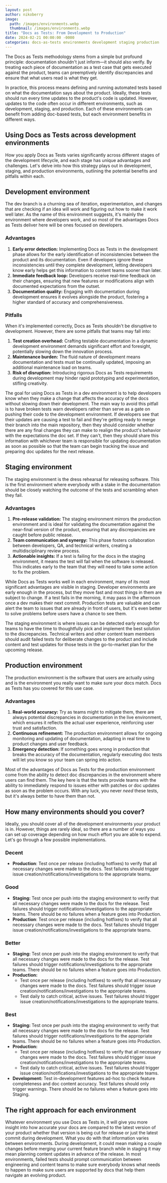 ```yaml
---
layout: post
author: nikoberry
image:
  path: /images/environments.webp
  thumbnail: /images/environments.webp
title: "Docs as Tests: From Development to Production"
date: 2024-02-21 00:00:00 -0000
categories: docs-as-tests environments development staging production
---
```


The Docs as Tests methodology stems from a simple but profound principle: documentation shouldn't just inform—it should also verify. By treating each piece of documentation as a test case that gets executed against the product, teams can preemptively identify discrepancies and ensure that what users read is what they get.

In practice, this process means defining and running automated tests based on what the documentation says about the product. Ideally, these tests should run every time updates to the product's code is updated. However, updates to the code often occur in different environments, such as development, staging, and production. Each of these environments can benefit from adding doc-based tests, but each environment benefits in different ways.

## Using Docs as Tests across development environments

How you apply Docs as Tests varies significantly across different stages of the development lifecycle, and each stage has unique advantages and challenges. Let's delve into how this strategy plays out in development, staging, and production environments, outlining the potential benefits and pitfalls within each.

## Development environment

The dev branch is a churning sea of iteration, experimentation, and changes that are checking if an idea will work and figuring out how to make it work well later. As the name of this environment suggests, it's mainly the environment where developers work, and so most of the advantages Docs as Tests deliver here will be ones focused on developers.

### Advantages

1. **Early error detection:** Implementing Docs as Tests in the development phase allows for the early identification of inconsistencies between the product and its documentation. Even if developers ignore these inconsistencies until they complete development, letting developers know early helps get this information to content teams sooner than later.
2. **Immediate feedback loop:** Developers receive real-time feedback on their changes, ensuring that new features or modifications align with documented expectations from the outset.
3. **Documentation quality:** Engaging with documentation during development ensures it evolves alongside the product, fostering a higher standard of accuracy and comprehensiveness.

### Pitfalls

When it's implemented correctly, Docs as Tests shouldn't be disruptive to development. However, there are some pitfalls that teams may fall into:

1. **Test creation overhead:** Crafting testable documentation in a dynamic development environment demands significant effort and foresight, potentially slowing down the innovation process.
2. **Maintenance burden:** The fluid nature of development means documentation and tests must be continually updated, imposing an additional maintenance load on teams.
3. **Risk of disruption:** Introducing rigorous Docs as Tests requirements during development may hinder rapid prototyping and experimentation, stifling creativity.

The goal for using Docs as Tests in a dev environment is to help developers know when they make a change that affects the accuracy of the docs without slowing down their development. The main way to avoid this pitfall is to have broken tests warn developers rather than serve as a gate on pushing their code to the development environment. If developers see that their updates are causing a test to fail and they're getting ready to merge their branch into the main repository, then they should consider whether there are any final changes they can make to realign the product's behavior with the expectations the doc set. If they can't, then they should share this information with whichever team is responsible for updating documentation as soon as possible so that the team can begin tracking the issue and preparing doc updates for the next release.

## Staging environment

The staging environment is the dress rehearsal for releasing software. This is the first environment where everybody with a stake in the documentation should be closely watching the outcome of the tests and scrambling when they fail.

### Advantages

1. **Pre-release validation:** The staging environment mirrors the production environment and is ideal for validating the documentation against the near-final version of the product, ensuring that any discrepancies are caught before public release.
2. **Team communication and synergy:** This phase fosters collaboration between developers, QA, and technical writers, creating a multidisciplinary review process.
3. **Actionable insights:** If a test is failing for the docs in the staging environment, it means the test will fail when the software is released. This indicates early to the team that they will need to take some action to fix the problem.

While Docs as Tests works well in each environment, many of its most significant advantages are visible in staging. Developer environments are early enough in the process, but they move fast and most things in them are subject to change. If a test fails in the morning, it may pass in the afternoon once a dev makes their next commit. Production tests are valuable and can alert the team to issues that are already in front of users, but it's even better to solve problems before users have a chance to see them.

The staging environment is where issues can be detected early enough for teams to have the time to thoughtfully pick and implement the best solution to the discrepancies. Technical writers and other content team members should audit failed tests for deliberate changes to the product and include content and test updates for those tests in the go-to-market plan for the upcoming release.

## Production environment

The production environment is the software that users are actually using and is the environment you really want to make sure your docs match. Docs as Tests has you covered for this use case.

### Advantages

1. **Real-world accuracy:** Try as teams might to mitigate them, there are always potential discrepancies in documentation in the live environment, which ensures it reflects the actual user experience, reinforcing user trust and satisfaction.
2. **Continuous refinement:** The production environment allows for ongoing monitoring and updating of documentation, adapting in real time to product changes and user feedback.
3. **Emergency detection:** If something goes wrong in production that breaks the accuracy of the documentation, regularly executing doc tests will let you know so your team can spring into action.

Most of the advantages of Docs as Tests for the production environment come from the ability to detect doc discrepancies in the environment where users can find them. The key here is that the tests provide teams with the ability to immediately respond to issues either with patches or doc updates as soon as the problem occurs. With any luck, you never *need* these tests, but it's always better to have them than not.

## How many environments should you cover?

Ideally, you should cover all of the development environments your product is in. However, things are rarely ideal, so there are a number of ways you can set up coverage depending on how much effort you are able to expend. Let's go through a few possible implementations.

### Decent

* **Production**: Test once per release (including hotfixes) to verify that all necessary changes were made to the docs. Test failures should trigger issue creation/notifications/investigations to the appropriate teams.

### Good

* **Staging:** Test once per push into the staging environment to verify that all necessary changes were made to the docs for the release. Test failures should trigger notifications/investigations to the appropriate teams. There should be no failures when a feature goes into Production.
* **Production**: Test once per release (including hotfixes) to verify that all necessary changes were made to the docs. Test failures should trigger issue creation/notifications/investigations to the appropriate teams.

### Better

* **Staging:** Test once per push into the staging environment to verify that all necessary changes were made to the docs for the release. Test failures should trigger notifications/investigations to the appropriate teams. There should be no failures when a feature goes into Production.
* **Production:**
  * Test once per release (including hotfixes) to verify that all necessary changes were made to the docs. Test failures should trigger issue creation/notifications/investigations to the appropriate teams.
  * Test daily to catch critical, active issues. Test failures should trigger issue creation/notifications/investigations to the appropriate teams.

### Best

* **Staging:** Test once per push into the staging environment to verify that all necessary changes were made to the docs for the release. Test failures should trigger notifications/investigations to the appropriate teams. There should be no failures when a feature goes into Production.
* **Production:**
  * Test once per release (including hotfixes) to verify that all necessary changes were made to the docs. Test failures should trigger issue creation/notifications/investigations to the appropriate teams.
  * Test daily to catch critical, active issues. Test failures should trigger issue creation/notifications/investigations to the appropriate teams.
* **Development:** Test in-development features ad-hoc to check feature completeness and doc content accuracy. Test failures should only trigger warnings. There should be no failures when a feature goes into Staging.

## The right approach for each environment

Whatever environment you use Docs as Tests in, it will give you more insight into how accurate your docs are compared to the latest version of your product whether that version is being cut for release or just the latest commit during development. What you do with that information varies between environments. During development, it could mean making a couple changes before merging your current feature branch while in staging it may mean planning content updates in advance of the release. In most environments, failed tests should prompt communication between engineering and content teams to make sure everybody knows what needs to happen to make sure users are supported by docs that help them navigate an evolving product.
